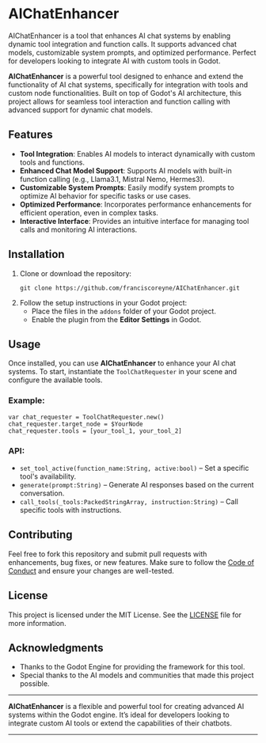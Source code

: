 # AIChatEnhancer
AIChatEnhancer is a tool that enhances AI chat systems by enabling dynamic tool integration and function calls. It supports advanced chat models, customizable system prompts, and optimized performance. Perfect for developers looking to integrate AI with custom tools in Godot.

**AIChatEnhancer** is a powerful tool designed to enhance and extend the functionality of AI chat systems, specifically for integration with tools and custom node functionalities. Built on top of Godot's AI architecture, this project allows for seamless tool interaction and function calling with advanced support for dynamic chat models.

## Features

- **Tool Integration**: Enables AI models to interact dynamically with custom tools and functions.
- **Enhanced Chat Model Support**: Supports AI models with built-in function calling (e.g., Llama3.1, Mistral Nemo, Hermes3).
- **Customizable System Prompts**: Easily modify system prompts to optimize AI behavior for specific tasks or use cases.
- **Optimized Performance**: Incorporates performance enhancements for efficient operation, even in complex tasks.
- **Interactive Interface**: Provides an intuitive interface for managing tool calls and monitoring AI interactions.

## Installation

1. Clone or download the repository:
   ```
   git clone https://github.com/franciscoreyne/AIChatEnhancer.git
   ```
2. Follow the setup instructions in your Godot project:
   - Place the files in the `addons` folder of your Godot project.
   - Enable the plugin from the **Editor Settings** in Godot.

## Usage

Once installed, you can use **AIChatEnhancer** to enhance your AI chat systems. To start, instantiate the `ToolChatRequester` in your scene and configure the available tools.

### Example:
```gdscript
var chat_requester = ToolChatRequester.new()
chat_requester.target_node = $YourNode
chat_requester.tools = [your_tool_1, your_tool_2]
```

### API:
- `set_tool_active(function_name:String, active:bool)` – Set a specific tool's availability.
- `generate(prompt:String)` – Generate AI responses based on the current conversation.
- `call_tools(_tools:PackedStringArray, instruction:String)` – Call specific tools with instructions.

## Contributing

Feel free to fork this repository and submit pull requests with enhancements, bug fixes, or new features. Make sure to follow the [Code of Conduct](CODE_OF_CONDUCT.md) and ensure your changes are well-tested.

## License

This project is licensed under the MIT License. See the [LICENSE](LICENSE) file for more information.

## Acknowledgments

- Thanks to the Godot Engine for providing the framework for this tool.
- Special thanks to the AI models and communities that made this project possible.

---

**AIChatEnhancer** is a flexible and powerful tool for creating advanced AI systems within the Godot engine. It’s ideal for developers looking to integrate custom AI tools or extend the capabilities of their chatbots.

---

